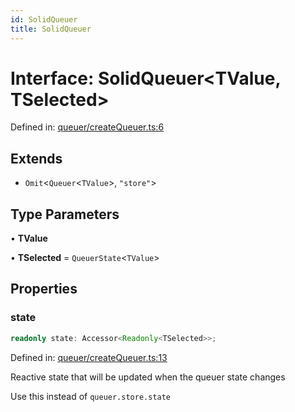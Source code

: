 ```yaml
---
id: SolidQueuer
title: SolidQueuer
---
```


<!-- DO NOT EDIT: this page is autogenerated from the type comments -->

# Interface: SolidQueuer\<TValue, TSelected\>

Defined in: [queuer/createQueuer.ts:6](https://github.com/TanStack/pacer/blob/main/packages/solid-pacer/src/queuer/createQueuer.ts#L6)

## Extends

- `Omit`\<`Queuer`\<`TValue`\>, `"store"`\>

## Type Parameters

• **TValue**

• **TSelected** = `QueuerState`\<`TValue`\>

## Properties

### state

```ts
readonly state: Accessor<Readonly<TSelected>>;
```

Defined in: [queuer/createQueuer.ts:13](https://github.com/TanStack/pacer/blob/main/packages/solid-pacer/src/queuer/createQueuer.ts#L13)

Reactive state that will be updated when the queuer state changes

Use this instead of `queuer.store.state`

